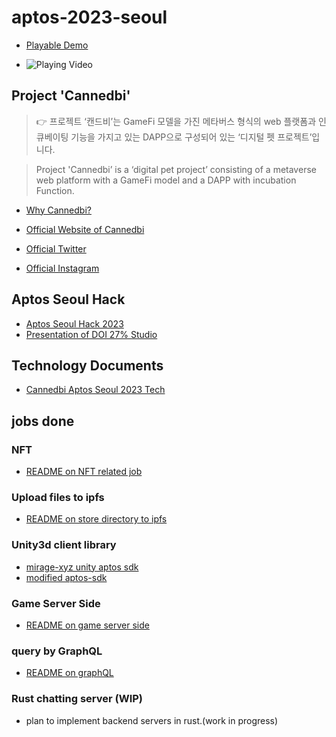 # aptos-2023-seoul

* [Playable Demo](https://ljm463.itch.io/cannedbiworldtest)

* ![Playing Video](images/ezgif.com-video-to-gif%20(1).gif)

## Project 'Cannedbi'


> 👉 프로젝트 ‘캔드비’는 GameFi 모델을 가진 메타버스 형식의 web 플랫폼과 인큐베이팅 기능을 가지고 있는 DAPP으로 구성되어 있는 ‘디지털 펫 프로젝트’입니다.

> Project 'Cannedbi’ is a ‘digital pet project’ consisting of a metaverse web platform with a GameFi model and a DAPP with incubation Function.


* [Why Cannedbi?](https://docs.google.com/presentation/d/1uqxYQPt9i5Zitib9lb-qeh9kBWpWCYVd8Op1bKWhrRE)

* [Official Website of Cannedbi](https://www.cannedbi.com/)

* [Official Twitter](https://twitter.com/cannedbi)

* [Official Instagram](https://www.instagram.com/cannedbi.official/)

## Aptos Seoul Hack

* [Aptos Seoul Hack 2023](https://aptosfoundation.org/events/seoul-hack-2023)
* [Presentation of DOI 27% Studio](https://docs.google.com/presentation/d/1rNiU68rSFJNBeI7tRi67x1w1PCx2lMPzDbH74_9JxnE/)
  
## Technology Documents

* [Cannedbi Aptos Seoul 2023 Tech](https://docs.google.com/presentation/d/1xIhvMTU3fF9s27l4Ng2mpe1-l5-dqySFMae2pAinH-g/edit#slide=id.p)

## jobs done
### NFT

* [README on NFT related job](nft/README.md)

### Upload files to ipfs

* [README on store directory to ipfs](store-directory/README.md)

### Unity3d client library

* [mirage-xyz unity aptos sdk](https://github.com/mirage-xyz/aptos-sdk)
* [modified aptos-sdk](./unity3d)

### Game Server Side

* [README on game server side](game-server-node/README.md)

### query by GraphQL

* [README on graphQL](graphql/README.md)
  
### Rust chatting server (WIP)

* plan to implement backend servers in rust.(work in progress)
  

